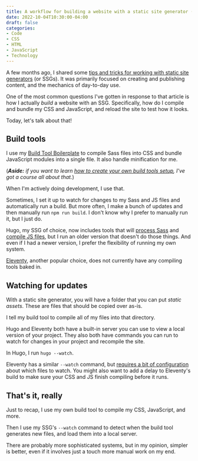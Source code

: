 ```yaml
---
title: A workflow for building a website with a static site generator (or SSG)
date: 2022-10-04T10:30:00-04:00
draft: false
categories:
- Code
- CSS
- HTML
- JavaScript
- Technology
---
```


A few months ago, I shared some [tips and tricks for working with static site generators](/tips-and-tricks-for-working-with-static-site-generators/) (or SSGs). It was primarily focused on creating and publishing content, and the mechanics of day-to-day use.

One of the most common questions I've gotten in response to that article is how I actually _build_ a website with an SSG. Specifically, how do I compile and bundle my CSS and JavaScript, and reload the site to test how it looks.

Today, let's talk about that!

## Build tools

I use my [Build Tool Boilerplate](https://github.com/cferdinandi/build-tool-boilerplate) to compile Sass files into CSS and bundle JavaScript modules into a single file. It also handle minification for me.

(_**Aside:** if you want to learn [how to create your own build tools setup](https://vanillajsguides.com/build-tools/), I've got a course all about that._)

When I'm actively doing development, I use that.

Sometimes, I set it up to watch for changes to my Sass and JS files and automatically run a build. But more often, I make a bunch of updates and then manually run `npm run build`. I don't know why I prefer to manually run it, but I just do.

Hugo, my SSG of choice, now includes tools that will [process Sass](https://gohugo.io/hugo-pipes/scss-sass/) and [compile JS files](https://gohugo.io/hugo-pipes/js/), but I run an older version that doesn't do those things. And even if I had a newer version, I prefer the flexibility of running my own system.

[Eleventy](https://www.11ty.dev/), another popular choice, does not currently have any compiling tools baked in.

## Watching for updates

With a static site generator, you will have a folder that you can put _static assets_. These are files that should be copied over as-is.

I tell my build tool to compile all of my files into that directory.

Hugo and Eleventy both have a built-in server you can use to view a local version of your project. They also both have commands you can run to watch for changes in your project and recompile the site.

In Hugo, I run `hugo --watch`. 

Eleventy has a similar `--watch` command, but [requires a bit of configuration](https://www.11ty.dev/docs/watch-serve/) about which files to watch. You might also want to add a delay to Eleventy's build to make sure your CSS and JS finish compiling before it runs.

## That's it, really

Just to recap, I use my own build tool to compile my CSS, JavaScript, and more. 

Then I use my SSG's `--watch` command to detect when the build tool generates new files, and load them into a local server.

There are probably more sophisticated systems, but in my opinion, simpler is better, even if it involves just a touch more manual work on my end.